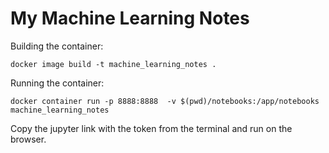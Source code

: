 # My Machine Learning Notes


Building the container:
```
docker image build -t machine_learning_notes .
```

Running the container:
```
docker container run -p 8888:8888  -v $(pwd)/notebooks:/app/notebooks  machine_learning_notes
```

Copy the jupyter link with the token from the terminal and run on the browser.